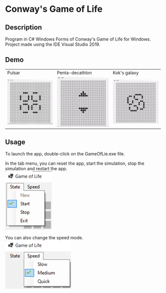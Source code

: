 # Conway's Game of Life

## Description
Program in C# Windows Forms of Conway's Game of Life for Windows.  
Project made using the IDE Visual Studio 2019.

## Demo

<table>
  <tr>
    <td>Pulsar</td>
    <td>Penta-decathlon</td>
    <td>Kok's galaxy</td>
  </tr>
  <tr>
    <td><img src="./README_files/Images/Gifs/demo.gif" width=640 ></td>
    <td><img src="./README_files/Images/Gifs/demo2.gif" width=640 ></td>
    <td><img src="./README_files/Images/Gifs/demo3.gif" width=640 ></td>
  </tr>
  </tr>
</table>

## Usage
To launch the app, double-click on the GameOfLie.exe file.  
  
In the tab menu, you can reset the app, start the simulation, stop the simulation and restart the app.  
![usage](./README_files/Images/PNGs/StatesTab.png)  
  
You can also change the speed mode.  
![usage2](./README_files/Images/PNGs/speedModes.png)  

